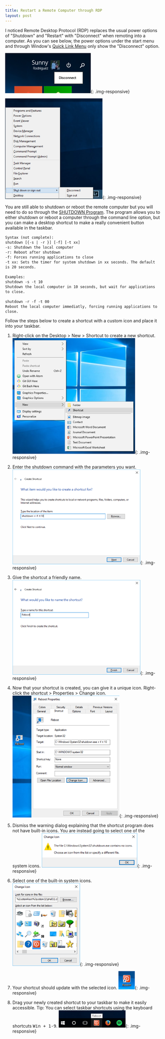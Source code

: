 ```yaml
---
title: Restart a Remote Computer through RDP
layout: post
---
```

I noticed Remote Desktop Protocol (RDP) replaces the usual power options of "Shutdown" and "Restart" with "Disconnect" when remoting into a computer. As you can see below, the power options under the start menu and through Window's [Quick Link Menu](http://windows.microsoft.com/en-us/windows-10/keyboard-shortcuts) only show the "Disconnect" option.

![Start Menu Power Option](/assets/restart-remote-computer-through-rdp/startmenupoweroptions.png){: .img-responsive}

![Quick Link Menu Power Option](/assets/restart-remote-computer-through-rdp/quicklinkmenupoweroptions.png){: .img-responsive}

You are still able to shutdown or reboot the remote computer but you will need to do so through the [SHUTDOWN Program](https://technet.microsoft.com/en-us/library/bb491003.aspx). The program allows you to either shutdown or reboot a computer through the command line option, but you can make a desktop shortcut to make a really convenient button available in the taskbar.

	Syntax (not complete):
	shutdown [{-s | -r }] [-f] [-t xx]
	-s: Shutdown the local computer
	-r: Reboot after shutdown
	-f: Forces running applications to close
	-t xx: Sets the timer for system shutdown in xx seconds. The default is 20 seconds.

	Examples:
	shutdown -s -t 10
	Shutdown the local computer in 10 seconds, but wait for applications to close.

	shutdown -r -f -t 00
	Reboot the local computer immediatly, forcing running applications to close.

Follow the steps below to create a shortcut with a custom icon and place it into your taskbar.

1. Right-click on the Desktop > New > Shortcut to create a new shortcut.
![Create New Shortcut Menu](/assets/restart-remote-computer-through-rdp/newshortcutmenuoption.png){: .img-responsive}

2. Enter the shutdown command with the parameters you want.
![Create New Shortcut Location Dialog](/assets/restart-remote-computer-through-rdp/createshortcutrebootexample.png){: .img-responsive}

3. Give the shortcut a friendly name.
![Create New Shortcut Name Dialog](/assets/restart-remote-computer-through-rdp/createshortcutrebootexamplename.png){: .img-responsive}

4. Now that your shortcut is created, you can give it a unique icon. Right-click the shortcut > Properties > Change icon.
![Shortcut Properties](/assets/restart-remote-computer-through-rdp/rebootshortcutproperties.png){: .img-responsive}

5. Dismiss the warning dialog explaining that the shortcut program does not have built-in icons. You are instead going to select one of the system icons.
![Change Shortcut Icon Warning Dialog](/assets/restart-remote-computer-through-rdp/rebootshortcutchangeicondialog.png){: .img-responsive}

6. Select one of the built-in system icons.
![Change Shortcut Icon Dialog](/assets/restart-remote-computer-through-rdp/rebootshortcutchangeicondialogselected.png){: .img-responsive}

7. Your shortcut should update with the selected icon.
![Final Reboot Shortcut](/assets/restart-remote-computer-through-rdp/rebootshortcutfinal.png){: .img-responsive}

8.	Drag your newly created shortcut to your taskbar to make it easily accessible. Tip: You can select taskbar shortcuts using the keyboard shortcuts <kbd>Win + 1-9</kbd>.
![Reboot Shortcut in Taskbar](/assets/restart-remote-computer-through-rdp/rebootshortcutintaskbar.png){: .img-responsive}